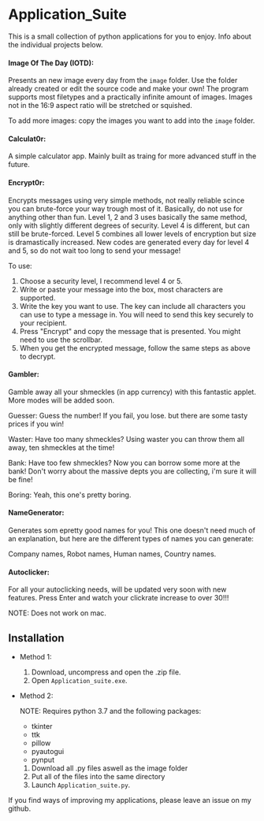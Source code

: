 # Application_Suite

This is a small collection of python applications for you to enjoy. 
Info about the individual projects below.

#### Image Of The Day (IOTD):
Presents an new image every day from the `image` folder. Use the folder already created or edit the source code and make your own!
The program supports most filetypes and a practically infinite amount of images. Images not in the 16:9 aspect ratio will be stretched or squished.

To add more images: copy the images you want to add into the `image` folder.

#### Calculat0r:
A simple calculator app. Mainly built as traing for more advanced stuff in the future.

#### Encrypt0r:
Encrypts messages using very simple methods, not really reliable scince you can brute-force your way trough most of it. Basically, do not use for anything other than fun.
Level 1, 2 and 3 uses basically the same method, only with slightly different degrees of security. Level 4 is different, but can still be brute-forced. Level 5 combines all lower levels of encryption but size is dramastically increased. New codes are generated every day for level 4 and 5, so do not wait too long to send your message!

To use:
1. Choose a security level, I recommend level 4 or 5.
2. Write or paste your message into the box, most characters are supported.
3. Write the key you want to use. The key can include all characters you can use to type a message in. You will need to send this key securely to your recipient.
4. Press "Encrypt" and copy the message that is presented. You might need to use the scrollbar.
5. When you get the encrypted message, follow the same steps as above to decrypt.

#### Gambler:
Gamble away all your shmeckles (in app currency) with this fantastic applet. More modes will be added soon.

Guesser: Guess the number! If you fail, you lose. but there are some tasty prices if you win!   

Waster: Have too many shmeckles? Using waster you can throw them all away, ten shmeckles at the time!   

Bank: Have too few shmeckles? Now you can borrow some more at the bank! Don't worry about the massive depts you are collecting, i'm sure it will be fine!   

Boring: Yeah, this one's pretty boring.

#### NameGenerator:
Generates som epretty good names for you! This one doesn't need much of an explanation, but here are the different types of names you can generate:

Company names, Robot names, Human names, Country names.

#### Autoclicker:
For all your autoclicking needs, will be updated very soon with new features. Press Enter and watch your clickrate increase to over 30!!!

NOTE: Does not work on mac.

## Installation
- Method 1:
  1. Download, uncompress and open the .zip file. 
  2. Open `Application_suite.exe`.

- Method 2:
  
  NOTE: Requires python 3.7 and the following packages:
    - tkinter
    - ttk
    - pillow
    - pyautogui
    - pynput
    1. Download all .py files aswell as the image folder
    2. Put all of the files into the same directory
    3. Launch `Application_suite.py`.

If you find ways of improving my applications, please leave an issue on my github.
